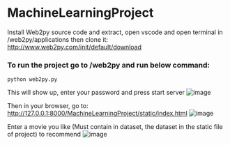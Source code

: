 # MachineLearningProject
Install Web2py source code and extract, open vscode and open terminal in /web2py/applications then clone it:
http://www.web2py.com/init/default/download

### To run the project go to /web2py and run below command:
```
python web2py.py
```
This will show up, enter your password and press start server
![image](https://user-images.githubusercontent.com/72614237/168826862-706dc1ed-528c-45a5-b42f-d754bb9263eb.png)

Then in your browser, go to: http://127.0.0.1:8000/MachineLearningProject/static/index.html
![image](https://user-images.githubusercontent.com/72614237/168827314-0fa352d4-f8db-4847-aaf1-6250d881cf3c.png)

Enter a movie you like (Must contain in dataset, the dataset in the static file of project) to recommend
![image](https://user-images.githubusercontent.com/72614237/168827846-1fc22f72-2515-4b6c-9495-554deeda3b46.png)




